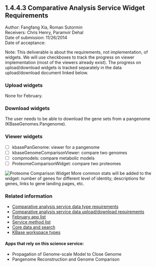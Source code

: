1.4.4.3 Comparative Analysis Service Widget Requirements
------------------------------------------------------------------------------

Author: Fangfang Xia, Roman Sutormin  
Receivers: Chris Henry, Paramvir Dehal  
Date of submission: 11/26/2014  
Date of acceptance:   

Note: This deliverable is about the requirements, not implementation,
of widgets. We will use checkboxes to track the progress on viewer
implementation (most of the viewers already exist). The progress on
upload/download widgets is tracked separately in the data
upload/download document linked below.

### Upload widgets

None for February.

### Download widgets

The user needs to be able to download the gene sets from a pangenome
(KBaseGenomes.Pangenome).

### Viewer widgets

- [ ] kbasePanGenome: viewer for a pangenome
- [ ] kbaseGenomeComparisonViewer: compare two genomes
- [ ] compmodels: compare metabolic models
- [ ] ProteomeComparisonWidget: compare two proteomes

![Proteome Comparison Widget](https://github.com/levinas/WBS-Science-Service-Deliverables/blob/master/pictures/proteome-comparison.png "Proteome Comparison Widget")
More common stats will be added to the widget: number of genes for different level of identity, descriptions for genes, links to gene landing pages, etc.

### Related information

- [Comparative analysis service data type requirements](https://github.com/levinas/WBS-Science-Service-Deliverables/blob/master/1.4.4.1-Comparative-Analysis-Service-Data-Type-Requirements.md)
- [Comparative analysis service data upload/download requirements](https://github.com/levinas/WBS-Science-Service-Deliverables/blob/master/1.4.4.2-Comparative-Analysis-Service-Data-Upload-Download-Requirements.md)
- [February app list](https://docs.google.com/spreadsheets/d/1jIyMrAnG1GJP6i0qgFmah9cM51BpcpvC-SAmPaJArM4/edit#gid=0)
- [Service method list](https://docs.google.com/spreadsheets/d/1XeYR-ZFsldHVB7I8yPkP-aGPlzXqY7cU1gTArRXZs78/edit?usp=sharing)
- [Core data and search](https://docs.google.com/spreadsheets/d/1auAfLVc1ogs6SBOIAqCp6GG8gUr19b-gW2VqSBAA7jo/edit#gid=940808100)
- [KBase workspace types](http://narrative.kbase.us/functional-site/#/spec/storage/0)

#### Apps that rely on this science service:

- Propagation of Genome-scale Model to Close Genome
- Pangenome Reconstruction and Genome Comparison
